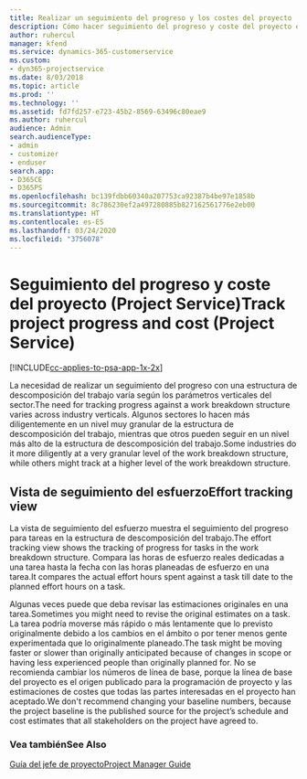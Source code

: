 ```yaml
---
title: Realizar un seguimiento del progreso y los costes del proyecto
description: Cómo hacer seguimiento del progreso y coste del proyecto en Project Service Automation
author: ruhercul
manager: kfend
ms.service: dynamics-365-customerservice
ms.custom:
- dyn365-projectservice
ms.date: 8/03/2018
ms.topic: article
ms.prod: ''
ms.technology: ''
ms.assetid: fd7fd257-e723-45b2-8569-63496c80eae9
ms.author: ruhercul
audience: Admin
search.audienceType:
- admin
- customizer
- enduser
search.app:
- D365CE
- D365PS
ms.openlocfilehash: bc139fdbb60340a207753ca92387b4be97e1858b
ms.sourcegitcommit: 8c786230ef2a497280885b827162561776e2eb00
ms.translationtype: HT
ms.contentlocale: es-ES
ms.lasthandoff: 03/24/2020
ms.locfileid: "3756078"
---
```

# <a name="track-project-progress-and-cost-project-service"></a><span data-ttu-id="b4bc4-103">Seguimiento del progreso y coste del proyecto (Project Service)</span><span class="sxs-lookup"><span data-stu-id="b4bc4-103">Track project progress and cost (Project Service)</span></span>

[!INCLUDE[cc-applies-to-psa-app-1x-2x](../includes/cc-applies-to-psa-app-1x-2x.md)]

<span data-ttu-id="b4bc4-104">La necesidad de realizar un seguimiento del progreso con una estructura de descomposición del trabajo varía según los parámetros verticales del sector.</span><span class="sxs-lookup"><span data-stu-id="b4bc4-104">The need for tracking progress against a work breakdown structure varies across industry verticals.</span></span> <span data-ttu-id="b4bc4-105">Algunos sectores lo hacen más diligentemente en un nivel muy granular de la estructura de descomposición del trabajo, mientras que otros pueden seguir en un nivel más alto de la estructura de descomposición del trabajo.</span><span class="sxs-lookup"><span data-stu-id="b4bc4-105">Some industries do it more diligently at a very granular level of the work breakdown structure, while others might track at a higher level of the work breakdown structure.</span></span>  
  
## <a name="effort-tracking-view"></a><span data-ttu-id="b4bc4-106">Vista de seguimiento del esfuerzo</span><span class="sxs-lookup"><span data-stu-id="b4bc4-106">Effort tracking view</span></span>  
<span data-ttu-id="b4bc4-107">La vista de seguimiento del esfuerzo muestra el seguimiento del progreso para tareas en la estructura de descomposición del trabajo.</span><span class="sxs-lookup"><span data-stu-id="b4bc4-107">The effort tracking view shows the tracking of progress for tasks in the work breakdown structure.</span></span> <span data-ttu-id="b4bc4-108">Compara las horas de esfuerzo reales dedicadas a una tarea hasta la fecha con las horas planeadas de esfuerzo en una tarea.</span><span class="sxs-lookup"><span data-stu-id="b4bc4-108">It compares the actual effort hours spent against a task till date to the planned effort hours on a task.</span></span>  
  
<span data-ttu-id="b4bc4-109">Algunas veces puede que deba revisar las estimaciones originales en una tarea.</span><span class="sxs-lookup"><span data-stu-id="b4bc4-109">Sometimes you might need to revise the original estimates on a task.</span></span> <span data-ttu-id="b4bc4-110">La tarea podría moverse más rápido o más lentamente que lo previsto originalmente debido a los cambios en el ámbito o por tener menos gente experimentada que lo originalmente planeado.</span><span class="sxs-lookup"><span data-stu-id="b4bc4-110">The task might be moving faster or slower than originally anticipated because of changes in scope or having less experienced people than originally planned for.</span></span> <span data-ttu-id="b4bc4-111">No se recomienda cambiar los números de línea de base, porque la línea de base del proyecto es el origen publicado para la programación de proyecto y las estimaciones de costes que todas las partes interesadas en el proyecto han aceptado.</span><span class="sxs-lookup"><span data-stu-id="b4bc4-111">We don't recommend changing your baseline numbers, because the project baseline is the published source for the project’s schedule and cost estimates that all stakeholders on the project have agreed to.</span></span>  
  
### <a name="see-also"></a><span data-ttu-id="b4bc4-112">Vea también</span><span class="sxs-lookup"><span data-stu-id="b4bc4-112">See Also</span></span>  
 [<span data-ttu-id="b4bc4-113">Guía del jefe de proyecto</span><span class="sxs-lookup"><span data-stu-id="b4bc4-113">Project Manager Guide</span></span>](../project-service/project-manager-guide.md)
